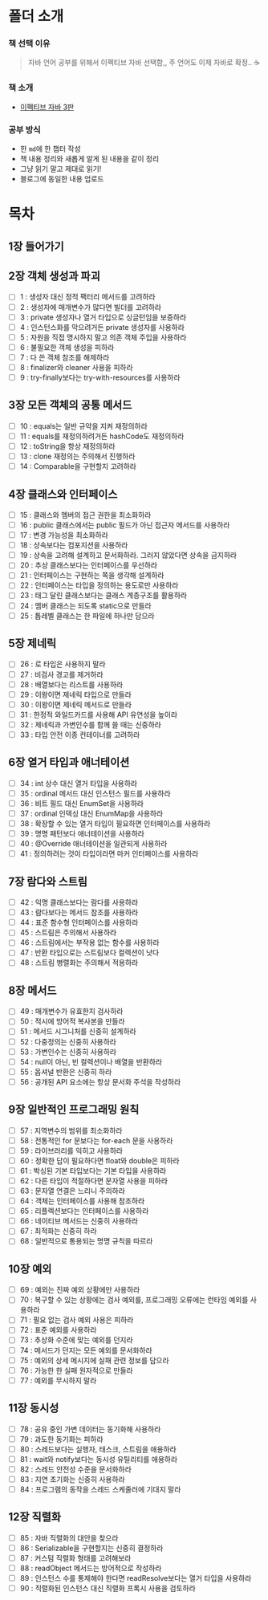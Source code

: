 <!-- @format -->

# 폴더 소개

### 책 선택 이유

> 자바 언어 공부를 위해서 이펙티브 자바 선택함,, 주 언어도 이제 자바로 확정.. ☕️

### 책 소개

- [이펙티브 자바 3판](https://www.aladin.co.kr/shop/wproduct.aspx?ItemId=171196410)

### 공부 방식

- 한 `md`에 한 챕터 작성
- 책 내용 정리와 새롭게 알게 된 내용을 같이 정리
- 그냥 읽기 말고 제대로 읽기!
- 블로그에 동일한 내용 업로드

# 목차

## 1장 들어가기

## 2장 객체 생성과 파괴

- [ ] 1 : 생성자 대신 정적 팩터리 메서드를 고려하라
- [ ] 2 : 생성자에 매개변수가 많다면 빌더를 고려하라
- [ ] 3 : private 생성자나 열거 타입으로 싱글턴임을 보증하라
- [ ] 4 : 인스턴스화를 막으려거든 private 생성자를 사용하라
- [ ] 5 : 자원을 직접 명시하지 말고 의존 객체 주입을 사용하라
- [ ] 6 : 불필요한 객체 생성을 피하라
- [ ] 7 : 다 쓴 객체 참조를 해제하라
- [ ] 8 : finalizer와 cleaner 사용을 피하라
- [ ] 9 : try-finally보다는 try-with-resources를 사용하라

## 3장 모든 객체의 공통 메서드

- [ ] 10 : equals는 일반 규약을 지켜 재정의하라
- [ ] 11 : equals를 재정의하려거든 hashCode도 재정의하라
- [ ] 12 : toString을 항상 재정의하라
- [ ] 13 : clone 재정의는 주의해서 진행하라
- [ ] 14 : Comparable을 구현할지 고려하라

## 4장 클래스와 인터페이스

- [ ] 15 : 클래스와 멤버의 접근 권한을 최소화하라
- [ ] 16 : public 클래스에서는 public 필드가 아닌 접근자 메서드를 사용하라
- [ ] 17 : 변경 가능성을 최소화하라
- [ ] 18 : 상속보다는 컴포지션을 사용하라
- [ ] 19 : 상속을 고려해 설계하고 문서화하라. 그러지 않았다면 상속을 금지하라
- [ ] 20 : 추상 클래스보다는 인터페이스를 우선하라
- [ ] 21 : 인터페이스는 구현하는 쪽을 생각해 설계하라
- [ ] 22 : 인터페이스는 타입을 정의하는 용도로만 사용하라
- [ ] 23 : 태그 달린 클래스보다는 클래스 계층구조를 활용하라
- [ ] 24 : 멤버 클래스는 되도록 static으로 만들라
- [ ] 25 : 톱레벨 클래스는 한 파일에 하나만 담으라

## 5장 제네릭

- [ ] 26 : 로 타입은 사용하지 말라
- [ ] 27 : 비검사 경고를 제거하라
- [ ] 28 : 배열보다는 리스트를 사용하라
- [ ] 29 : 이왕이면 제네릭 타입으로 만들라
- [ ] 30 : 이왕이면 제네릭 메서드로 만들라
- [ ] 31 : 한정적 와일드카드를 사용해 API 유연성을 높이라
- [ ] 32 : 제네릭과 가변인수를 함께 쓸 때는 신중하라
- [ ] 33 : 타입 안전 이종 컨테이너를 고려하라

## 6장 열거 타입과 애너테이션

- [ ] 34 : int 상수 대신 열거 타입을 사용하라
- [ ] 35 : ordinal 메서드 대신 인스턴스 필드를 사용하라
- [ ] 36 : 비트 필드 대신 EnumSet을 사용하라
- [ ] 37 : ordinal 인덱싱 대신 EnumMap을 사용하라
- [ ] 38 : 확장할 수 있는 열거 타입이 필요하면 인터페이스를 사용하라
- [ ] 39 : 명명 패턴보다 애너테이션을 사용하라
- [ ] 40 : @Override 애너테이션을 일관되게 사용하라
- [ ] 41 : 정의하려는 것이 타입이라면 마커 인터페이스를 사용하라

## 7장 람다와 스트림

- [ ] 42 : 익명 클래스보다는 람다를 사용하라
- [ ] 43 : 람다보다는 메서드 참조를 사용하라
- [ ] 44 : 표준 함수형 인터페이스를 사용하라
- [ ] 45 : 스트림은 주의해서 사용하라
- [ ] 46 : 스트림에서는 부작용 없는 함수를 사용하라
- [ ] 47 : 반환 타입으로는 스트림보다 컬렉션이 낫다
- [ ] 48 : 스트림 병렬화는 주의해서 적용하라

## 8장 메서드

- [ ] 49 : 매개변수가 유효한지 검사하라
- [ ] 50 : 적시에 방어적 복사본을 만들라
- [ ] 51 : 메서드 시그니처를 신중히 설계하라
- [ ] 52 : 다중정의는 신중히 사용하라
- [ ] 53 : 가변인수는 신중히 사용하라
- [ ] 54 : null이 아닌, 빈 컬렉션이나 배열을 반환하라
- [ ] 55 : 옵셔널 반환은 신중히 하라
- [ ] 56 : 공개된 API 요소에는 항상 문서화 주석을 작성하라

## 9장 일반적인 프로그래밍 원칙

- [ ] 57 : 지역변수의 범위를 최소화하라
- [ ] 58 : 전통적인 for 문보다는 for-each 문을 사용하라
- [ ] 59 : 라이브러리를 익히고 사용하라
- [ ] 60 : 정확한 답이 필요하다면 float와 double은 피하라
- [ ] 61 : 박싱된 기본 타입보다는 기본 타입을 사용하라
- [ ] 62 : 다른 타입이 적절하다면 문자열 사용을 피하라
- [ ] 63 : 문자열 연결은 느리니 주의하라
- [ ] 64 : 객체는 인터페이스를 사용해 참조하라
- [ ] 65 : 리플렉션보다는 인터페이스를 사용하라
- [ ] 66 : 네이티브 메서드는 신중히 사용하라
- [ ] 67 : 최적화는 신중히 하라
- [ ] 68 : 일반적으로 통용되는 명명 규칙을 따르라

## 10장 예외

- [ ] 69 : 예외는 진짜 예외 상황에만 사용하라
- [ ] 70 : 복구할 수 있는 상황에는 검사 예외를, 프로그래밍 오류에는 런타임 예외를 사용하라
- [ ] 71 : 필요 없는 검사 예외 사용은 피하라
- [ ] 72 : 표준 예외를 사용하라
- [ ] 73 : 추상화 수준에 맞는 예외를 던지라
- [ ] 74 : 메서드가 던지는 모든 예외를 문서화하라
- [ ] 75 : 예외의 상세 메시지에 실패 관련 정보를 담으라
- [ ] 76 : 가능한 한 실패 원자적으로 만들라
- [ ] 77 : 예외를 무시하지 말라

## 11장 동시성

- [ ] 78 : 공유 중인 가변 데이터는 동기화해 사용하라
- [ ] 79 : 과도한 동기화는 피하라
- [ ] 80 : 스레드보다는 실행자, 태스크, 스트림을 애용하라
- [ ] 81 : wait와 notify보다는 동시성 유틸리티를 애용하라
- [ ] 82 : 스레드 안전성 수준을 문서화하라
- [ ] 83 : 지연 초기화는 신중히 사용하라
- [ ] 84 : 프로그램의 동작을 스레드 스케줄러에 기대지 말라

## 12장 직렬화

- [ ] 85 : 자바 직렬화의 대안을 찾으라
- [ ] 86 : Serializable을 구현할지는 신중히 결정하라
- [ ] 87 : 커스텀 직렬화 형태를 고려해보라
- [ ] 88 : readObject 메서드는 방어적으로 작성하라
- [ ] 89 : 인스턴스 수를 통제해야 한다면 readResolve보다는 열거 타입을 사용하라
- [ ] 90 : 직렬화된 인스턴스 대신 직렬화 프록시 사용을 검토하라
